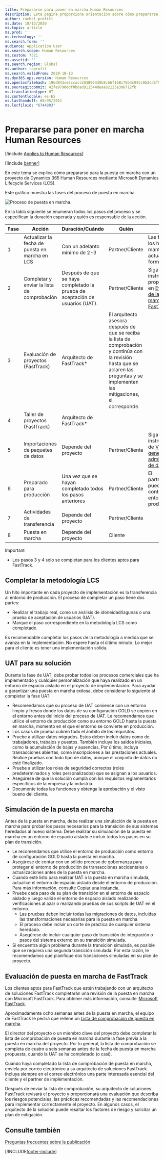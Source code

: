 ```yaml
---
title: Prepararse para poner en marcha Human Resources
description: Esta página proporciona orientación sobre cómo prepararse para la puesta en marcha con Dynamics 365 Human Resources.
author: rachel-profitt
ms.date: 10/13/2020
ms.topic: article
ms.prod: ''
ms.technology: ''
ms.search.form: ''
audience: Application User
ms.search.scope: Human Resources
ms.custom: 7521
ms.assetid: ''
ms.search.region: Global
ms.author: raprofit
ms.search.validFrom: 2020-10-13
ms.dyn365.ops.version: Human Resources
ms.openlocfilehash: 196d843ce3ccacc203896439b8c66f168c75bdc945c9b2cd5f9bdd46a2cc3ddd
ms.sourcegitcommit: 42fe9790ddf0bdad911544deaa82123a396712fb
ms.translationtype: HT
ms.contentlocale: es-ES
ms.lasthandoff: 08/05/2021
ms.locfileid: "6744903"
---
```

# <a name="prepare-for-human-resources-go-live"></a>Prepararse para poner en marcha Human Resources

[!include [Applies to Human Resources](../includes/applies-to-hr.md)]

[!include [banner](../includes/banner.md)]

En este tema se explica cómo prepararse para la puesta en marcha con un proyecto de Dynamics 365 Human Resources mediante Microsoft Dynamics Lifecycle Services (LCS). 

Este gráfico muestra las fases del proceso de puesta en marcha. 

![Proceso de puesta en marcha.](./media/hr-admin-go-live-prepare-process.png)

En la tabla siguiente se enumeran todos los pasos del proceso y se especifican la duración esperada y quién es responsable de la acción.

| Fase | Acción | Duración/Cuándo | Quién | Notas |
| --- | --- | --- | --- |--- |
| 1 | Actualizar la fecha de puesta en marcha en LCS | Con un adelanto mínimo de 2-3 | Partner/Cliente | Las fechas de los hitos deben mantenerse actualizadas de forma continua. |
| 2 | Completar y enviar la lista de comprobación | Después de que se haya completado la prueba de aceptación de usuarios (UAT). | Partner/Cliente | Siga las instrucciones proporcionadas en [Evaluación de la puesta en marcha de FastTrack](hr-admin-go-live-prepare.md#fasttrack-go-live-assessment). |
| 3 | Evaluación de proyectos (FastTrack) | Arquitecto de FastTrack* | El arquitecto asesora después de que se reciba la lista de comprobación y continúa con la revisión hasta que se aclaren las preguntas y se implementen las mitigaciones, si corresponde. |
| 4 | Taller de proyectos (FastTrack) | Arquitecto de FastTrack* | |
| 5 | Importaciones de paquetes de datos | Depende del proyecto | Partner/Cliente | Siga las instrucciones de [Visión general de la administración de datos](../fin-ops-core/dev-itpro/data-entities/data-entities-data-packages.md).|
| 6 | Preparado para producción | Una vez que se hayan completado todos los pasos anteriores | Partner/Cliente | El partner/cliente puede tomar el control del entorno de producción.|
| 7 | Actividades de transferencia | Depende del proyecto | Partner/Cliente | |
| 8 | Puesta en marcha | Depende del proyecto | Cliente  | |

> [!IMPORTANT]
> * Los pasos 3 y 4 solo se completan para los clientes aptos para FastTrack.

## <a name="completing-the-lcs-methodology"></a>Completar la metodología LCS

Un hito importante en cada proyecto de implementación es la transferencia al entorno de producción. El proceso de completar un paso tiene dos partes: 

- Realizar el trabajo real, como un análisis de idoneidad/lagunas o una prueba de aceptación de usuarios (UAT). 
- Marque el paso correspondiente en la metodología LCS como completado. 

Es recomendable completar los pasos de la metodología a medida que se avanza en la implementación. No espere hasta el último minuto. Lo mejor para el cliente es tener una implementación sólida. 

## <a name="uat-for-your-solution"></a>UAT para su solución

Durante la fase de UAT, debe probar todos los procesos comerciales que ha implementado y cualquier personalización que haya realizado en un entorno de espacio aislado en el proyecto de implementación. Para ayudar a garantizar una puesta en marcha exitosa, debe considerar lo siguiente al completar la fase UAT: 

- Recomendamos que su proceso de UAT comience con un entorno limpio y fresco donde los datos de su configuración GOLD se copien en el entorno antes del inicio del proceso de UAT. Le recomendamos que utilice el entorno de producción como su entorno GOLD hasta la puesta en marcha, momento en el que el entorno se convierte en producción.
- Los casos de prueba cubren todo el ámbito de los requisitos. 
- Pruebe a utilizar datos migrados. Estos deben incluir datos como de trabajadores, trabajos y puestos. También incluya los saldos iniciales, como la acumulación de bajas y ausencias. Por último, incluya transacciones abiertas, como inscripciones a las prestaciones actuales. Realice pruebas con todo tipo de datos, aunque el conjunto de datos no esté finalizado. 
- Pruebe a utilizar los roles de seguridad correctos (roles predeterminados y roles personalizados) que se asignan a los usuarios. 
- Asegúrese de que la solución cumpla con los requisitos reglamentarios específicos de la empresa y la industria. 
- Documente todas las funciones y obtenga la aprobación y el visto bueno del cliente. 

## <a name="mock-go-live"></a>Simulación de la puesta en marcha

Antes de la puesta en marcha, debe realizar una simulación de la puesta en marcha para probar los pasos necesarios para la transición de sus sistemas heredados al nuevo sistema. Debe realizar su simulación de la puesta en marcha en un entorno de espacio aislado e incluir todos los pasos en su plan de transición.

- Le recomendamos que utilice el entorno de producción como entorno de configuración GOLD hasta la puesta en marcha.
- Asegúrese de contar con un sólido proceso de gobernanza para proteger el entorno de producción de transacciones accidentales o actualizaciones antes de la puesta en marcha.
- Cuando esté listo para realizar UAT o la puesta en marcha simulada, actualice el entorno de espacio aislado desde el entorno de producción. Para más información, consulte [Copiar una instancia](hr-admin-setup-copy-instance.md).
- Pruebe cada paso de su plan de transición en el entorno de espacio aislado y luego valide el entorno de espacio aislado realizando verificaciones al azar o realizando pruebas de sus scripts de UAT en el entorno.
  - Las pruebas deben incluir todas las migraciones de datos, incluidas las transformaciones necesarias para la puesta en marcha.
  - El proceso debe incluir un corte de práctica de cualquier sistema heredado.
  - Asegúrese de incluir cualquier paso de transición de integración o pasos del sistema externo en su transición simulada.
- Si encuentra algún problema durante la transición simulada, es posible que se requiera una segunda transición simulada. Por esta razón, le recomendamos que planifique dos transiciones simuladas en su plan de proyecto.

## <a name="fasttrack-go-live-assessment"></a>Evaluación de puesta en marcha de FastTrack

Los clientes aptos para FastTrack que estén trabajando con un arquitecto de soluciones FastTrack completarán una revisión de la puesta en marcha con Microsoft FastTrack. Para obtener más información, consulte  [Microsoft FastTrack](/dynamics365/fasttrack/). 

Aproximadamente ocho semanas antes de la puesta en marcha, el equipo de FastTrack le pedirá que rellene un [Lista de comprobación de puesta en marcha](https://go.microsoft.com/fwlink/?linkid=2146013).

El director del proyecto o un miembro clave del proyecto debe completar la lista de comprobación de puesta en marcha durante la fase previa a la puesta en marcha del proyecto. Por lo general, la lista de comprobación se completa de cuatro a seis semanas antes de la fecha de puesta en marcha propuesta, cuando la UAT se ha completado (o casi). 

Cuando haya completado la lista de comprobación de puesta en marcha, envíela por correo electrónico a su arquitecto de soluciones FastTrack. Incluya siempre en el correo electrónico una parte interesada esencial del cliente y el partner de implementación. 

Después de enviar la lista de comprobación, su arquitecto de soluciones FastTrack revisará el proyecto y proporcionará una evaluación que describa los riesgos potenciales, las prácticas recomendadas y las recomendaciones para implementar correctamente el proyecto. En algunos casos, el arquitecto de la solución puede resaltar los factores de riesgo y solicitar un plan de mitigación. 

## <a name="see-also"></a>Consulte también

[Preguntas frecuentes sobre la publicación](hr-admin-go-live-faq.md)


[!INCLUDE[footer-include](../includes/footer-banner.md)]
